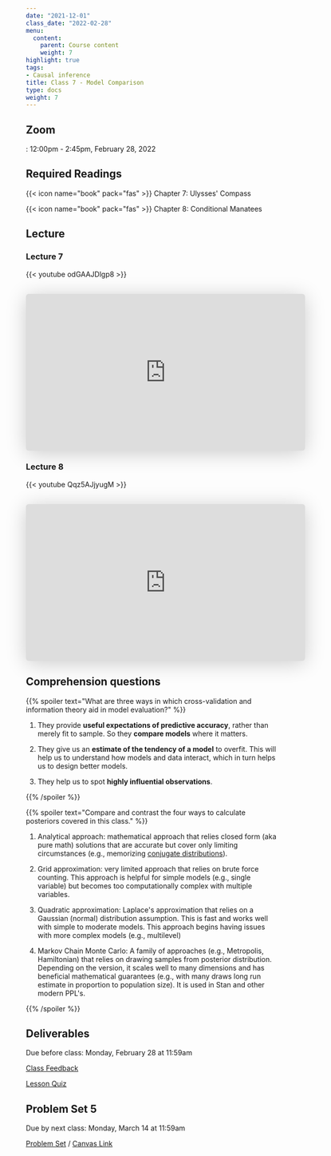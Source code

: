 ```yaml
---
date: "2021-12-01"
class_date: "2022-02-28"
menu:
  content:
    parent: Course content
    weight: 7
highlight: true
tags:
- Causal inference
title: Class 7 - Model Comparison
type: docs
weight: 7
---
```


## Zoom

<a href="https://uncc.zoom.us/j/93339403054"><i class="fas fa-video fa-lg"></i></a>: 12:00pm - 2:45pm, February 28, 2022

## Required Readings

{{< icon name="book" pack="fas" >}} Chapter 7: Ulysses' Compass

{{< icon name="book" pack="fas" >}} Chapter 8: Conditional Manatees


<!--more-->

## Lecture

### Lecture 7

{{< youtube odGAAJDlgp8 >}}

<br>

<iframe class="speakerdeck-iframe" frameborder="0" src="https://speakerdeck.com/player/9f57deff04ac470d95ff9c8b34abb8f6" title="Statistical Rethinking 2022 Lecture 07" allowfullscreen="true" mozallowfullscreen="true" webkitallowfullscreen="true" style="border: 0px; background: padding-box padding-box rgba(0, 0, 0, 0.1); margin: 0px; padding: 0px; border-radius: 6px; box-shadow: rgba(0, 0, 0, 0.2) 0px 5px 40px; width: 560px; height: 314px;" data-ratio="1.78343949044586"></iframe>
<br>

### Lecture 8

{{< youtube Qqz5AJjyugM >}}

<br>

<iframe class="speakerdeck-iframe" frameborder="0" src="https://speakerdeck.com/player/cc59c28f5c974674a0745eb48d54d693" title="Statistical Rethinking 2022 Lecture 08" allowfullscreen="true" mozallowfullscreen="true" webkitallowfullscreen="true" style="border: 0px; background: padding-box padding-box rgba(0, 0, 0, 0.1); margin: 0px; padding: 0px; border-radius: 6px; box-shadow: rgba(0, 0, 0, 0.2) 0px 5px 40px; width: 560px; height: 314px;" data-ratio="1.78343949044586"></iframe>


## Comprehension questions

{{% spoiler text="What are three ways in which cross-validation and information theory aid in model evaluation?" %}}

1. They provide **useful expectations of predictive accuracy**, rather than merely fit to sample. So they **compare models** where it matters. 

2. They give us an **estimate of the tendency of a model** to overfit. This will help us to understand how models and data interact, which in turn helps us to design better models.

3. They help us to spot **highly influential observations**.

{{% /spoiler %}}

{{% spoiler text="Compare and contrast the four ways to calculate posteriors covered in this class." %}}

1. Analytical approach: mathematical approach that relies closed form (aka pure math) solutions that are accurate but cover only limiting circumstances (e.g., memorizing [conjugate distributions](https://en.wikipedia.org/wiki/Conjugate_prior#Table_of_conjugate_distributions)).

2. Grid approximation: very limited approach that relies on brute force counting. This approach is helpful for simple models (e.g., single variable) but becomes too computationally complex with multiple variables.

3. Quadratic approximation: Laplace's approximation that relies on a Gaussian (normal) distribution assumption. This is fast and works well with simple to moderate models. This approach begins having issues with more complex models (e.g., multilevel)

4. Markov Chain Monte Carlo: A family of approaches (e.g., Metropolis, Hamiltonian) that relies on drawing samples from posterior distribution. Depending on the version, it scales well to many dimensions and has beneficial mathematical guarantees (e.g., with many draws long run estimate in proportion to population size). It is used in Stan and other modern PPL's.

{{% /spoiler %}}

## Deliverables

Due before class: Monday, February 28 at 11:59am 

<a href="https://forms.gle/zMipNzav3BCL3Rwy9"><i class="fas fa-comment fa-lg"></i>  Class Feedback</a>

<a href="https://uncc.instructure.com/courses/171000/quizzes/331405"><i class="fas fa-question fa-lg"></i>  Lesson Quiz</a>

## Problem Set 5

Due by next class: Monday, March 14 at 11:59am

<a href="{{ .Site.baseurl }}/assignment/05-problem-set"><i class="fas fa-pencil-ruler fa-lg"></i>  Problem Set</a> / [Canvas Link](https://uncc.instructure.com/courses/171000/assignments/1415462)
